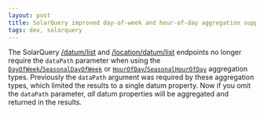 ```yaml
---
layout: post
title: SolarQuery improved day-of-week and hour-of-day aggregation support
tags: dev, solarquery
---
```

The SolarQuery [/datum/list][list-api] and [/location/datum/list][loc-list-api] endpoints no longer
require the `dataPath` parameter when using the [`DayOfWeek`/`SeasonalDayOfWeek`][agg-dow] or
[`HourOfDay`/`SeasonalHourOfDay`][agg-hod] aggregation types. Previously the `dataPath` argument
was required by these aggregation types, which limited the results to a single datum property. Now
if you omit the `dataPath` parameter, _all_ datum properties will be aggregated and returned in
the results.

[agg-dow]: https://github.com/SolarNetwork/solarnetwork/wiki/SolarQuery-API-enumerated-types#day-of-week
[agg-hod]: https://github.com/SolarNetwork/solarnetwork/wiki/SolarQuery-API-enumerated-types#hour-of-day
[list-api]: https://github.com/SolarNetwork/solarnetwork/wiki/SolarQuery-API#datum-list
[loc-list-api]: https://github.com/SolarNetwork/solarnetwork/wiki/SolarQuery-API#location-datum-list
